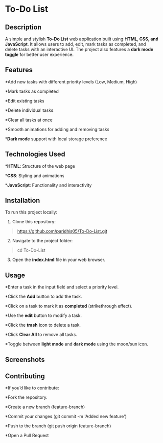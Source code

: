# To-Do List

## Description

A simple and stylish **To-Do List** web application built using **HTML, CSS, and JavaScript**. It allows users to add, edit, mark tasks as completed, and delete tasks with an interactive UI. The project also features a **dark mode toggle** for better user experience.

## Features

*Add new tasks with different priority levels (Low, Medium, High)

*Mark tasks as completed

*Edit existing tasks

*Delete individual tasks

*Clear all tasks at once

*Smooth animations for adding and removing tasks

*__Dark mode__ support with local storage preference

## Technologies Used

*__HTML__: Structure of the web page

*__CSS__: Styling and animations

*__JavaScript__: Functionality and interactivity

## Installation

To run this project locally:

1. Clone this repository:
  > https://github.com/paridhis05/To-Do-List.git

2. Navigate to the project folder:
  > cd To-Do-List

3. Open the **index.html** file in your web browser.

## Usage

*Enter a task in the input field and select a priority level.

*Click the **Add** button to add the task.

*Click on a task to mark it as **completed** (strikethrough effect).

*Use the **edit** button to modify a task.

*Click the **trash** icon to delete a task.

*Click **Clear All** to remove all tasks.

*Toggle between **light mode** and **dark mode** using the moon/sun icon.

## Screenshots

## Contributing

*If you’d like to contribute:

*Fork the repository.

*Create a new branch (feature-branch)

*Commit your changes (git commit -m 'Added new feature')

*Push to the branch (git push origin feature-branch)

*Open a Pull Request
